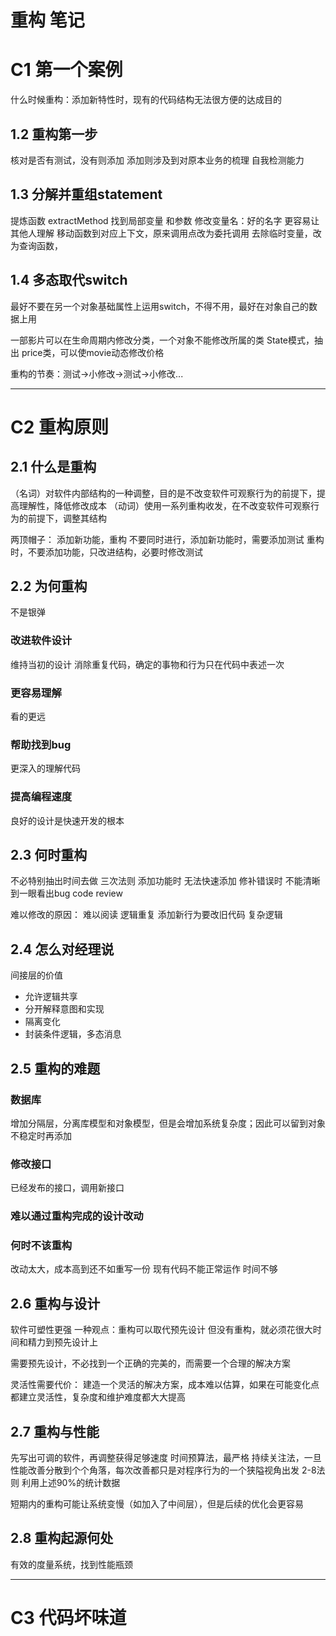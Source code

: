 
# 重构 笔记

# C1 第一个案例
什么时候重构：添加新特性时，现有的代码结构无法很方便的达成目的

## 1.2 重构第一步
核对是否有测试，没有则添加
	添加则涉及到对原本业务的梳理
自我检测能力

## 1.3 分解并重组statement
提炼函数 extractMethod
	找到局部变量 和参数
修改变量名：好的名字 更容易让其他人理解
移动函数到对应上下文，原来调用点改为委托调用
去除临时变量，改为查询函数，

## 1.4 多态取代switch
最好不要在另一个对象基础属性上运用switch，不得不用，最好在对象自己的数据上用

一部影片可以在生命周期内修改分类，一个对象不能修改所属的类
State模式，抽出 price类，可以使movie动态修改价格

重构的节奏：测试->小修改->测试->小修改...

---
# C2 重构原则
## 2.1 什么是重构
（名词）对软件内部结构的一种调整，目的是不改变软件可观察行为的前提下，提高理解性，降低修改成本
（动词）使用一系列重构收发，在不改变软件可观察行为的前提下，调整其结构

两顶帽子：
添加新功能，重构
不要同时进行，添加新功能时，需要添加测试
重构时，不要添加功能，只改进结构，必要时修改测试

## 2.2 为何重构
不是银弹
### 改进软件设计
维持当初的设计
消除重复代码，确定的事物和行为只在代码中表述一次
### 更容易理解
看的更远
### 帮助找到bug
更深入的理解代码
### 提高编程速度
良好的设计是快速开发的根本

## 2.3 何时重构
不必特别抽出时间去做
三次法则
添加功能时
	无法快速添加
修补错误时
	不能清晰到一眼看出bug
code review
	
难以修改的原因：
难以阅读
逻辑重复
添加新行为要改旧代码
复杂逻辑

## 2.4 怎么对经理说
间接层的价值
* 允许逻辑共享
* 分开解释意图和实现
* 隔离变化
* 封装条件逻辑，多态消息

## 2.5 重构的难题
### 数据库
增加分隔层，分离库模型和对象模型，但是会增加系统复杂度；因此可以留到对象不稳定时再添加
### 修改接口
已经发布的接口，调用新接口
### 难以通过重构完成的设计改动
### 何时不该重构
改动太大，成本高到还不如重写一份
现有代码不能正常运作
时间不够

## 2.6 重构与设计
软件可塑性更强
一种观点：重构可以取代预先设计
但没有重构，就必须花很大时间和精力到预先设计上

需要预先设计，不必找到一个正确的完美的，而需要一个合理的解决方案

灵活性需要代价：
建造一个灵活的解决方案，成本难以估算，如果在可能变化点都建立灵活性，复杂度和维护难度都大大提高

## 2.7 重构与性能
先写出可调的软件，再调整获得足够速度
时间预算法，最严格
持续关注法，一旦性能改善分散到个个角落，每次改善都只是对程序行为的一个狭隘视角出发
2-8法则
利用上述90%的统计数据

短期内的重构可能让系统变慢（如加入了中间层），但是后续的优化会更容易

## 2.8 重构起源何处
有效的度量系统，找到性能瓶颈

---
# C3 代码坏味道






















































































